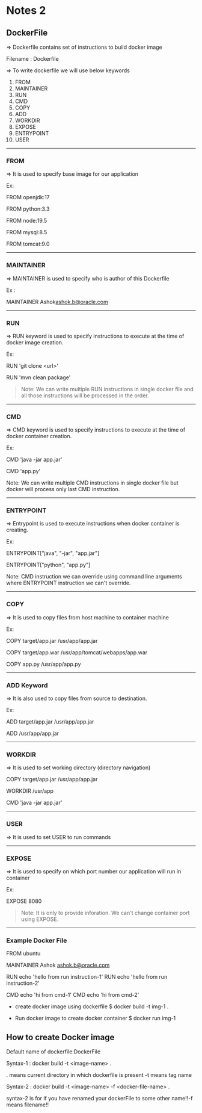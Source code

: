 # Notes 2
## DockerFile

=> Dockerfile contains set of instructions to build docker image

Filename : Dockerfile

=> To write dockerfile we will use below keywords

1) FROM
2) MAINTAINER
3) RUN
4) CMD
5) COPY
6) ADD
7) WORKDIR
8) EXPOSE
9) ENTRYPOINT
10) USER

---
	
### FROM


=> It is used to specify base image for our application

Ex: 

FROM openjdk:17

FROM python:3.3

FROM node:19.5

FROM mysql:8.5

FROM tomcat:9.0

---

### MAINTAINER


=> MAINTAINER is used to specify who is author of this Dockerfile

Ex :

MAINTAINER Ashok<ashok.b@oracle.com>

---

### RUN 


=> RUN keyword is used to specify instructions to execute at the time of docker image creation.

Ex:

RUN 'git clone \<url\>'

RUN 'mvn clean package'

>Note: We can write multiple RUN instructions in single docker file and all those instructions will be processed in the order.

---

### CMD


=> CMD keyword is used to specify instructions to execute at the time of docker container creation.

Ex:

CMD 'java -jar app.jar'

CMD 'app.py'

Note: We can write multiple CMD instructions in single docker file but docker will process only last CMD instruction.

---

### ENTRYPOINT


=> Entrypoint is used to execute instructions when docker container is creating.

Ex: 

ENTRYPOINT["java", "-jar", "app.jar"]

ENTRYPOINT["python", "app.py"]

Note: CMD instruction we can override using command line arguments where ENTRYPOINT instruction we can't override.

---

### COPY


=> It is used to copy files from host machine to container machine

Ex:

COPY target/app.jar  /usr/app/app.jar

COPY target/app.war  /usr/app/tomcat/webapps/app.war

COPY app.py /usr/app/app.py

---

### ADD Keyword


=> It is also used to copy files from source to destination.

Ex:

ADD target/app.jar  /usr/app/app.jar

ADD <http-url>  /usr/app/app.jar

---

### WORKDIR


=> It is used to set working directory (directory navigation)

COPY target/app.jar  /usr/app/app.jar

WORKDIR /usr/app

CMD 'java -jar app.jar'

---

### USER


=> It is used to set USER to run commands

---

### EXPOSE


=> It is used to specify on which port number our application will run in container

Ex:

EXPOSE 8080

>Note: It is only to provide inforation. We can't change container port using EXPOSE.

---

### Example Docker File

FROM ubuntu

MAINTAINER Ashok <ashok.b@oracle.com>

RUN echo 'hello from run instruction-1'
RUN echo 'hello from run instruction-2'

CMD echo 'hi from cmd-1'
CMD echo 'hi from cmd-2'



- create docker image using dockerfile
$ docker build -t img-1 .

- Run docker image to create docker container
$ docker run img-1


## How to create Docker image

Default name of dockerfile:DockerFile

Syntax-1 : docker build -t \<image-name\> .

. means current directory in which dockerfile is present -t means tag name

Syntax-2 : docker build -t \<image-name\> -f \<docker-file-name> .

syntax-2 is for if you have renamed your dockerFile to some other name!!-f means filename!!